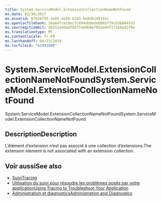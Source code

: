 ```yaml
---
title: System.ServiceModel.ExtensionCollectionNameNotFound
ms.date: 03/30/2017
ms.assetid: 67b26f93-2e85-4a56-b103-6e8db149191c
ms.openlocfilehash: 5da64fcec9ec7c694db0edeb003f79cb368847d3
ms.sourcegitcommit: 9b552addadfb57fab0b9e7852ed4f1f1b8a42f8e
ms.translationtype: MT
ms.contentlocale: fr-FR
ms.lasthandoff: 04/23/2019
ms.locfileid: "61991690"
---
```

# <a name="systemservicemodelextensioncollectionnamenotfound"></a><span data-ttu-id="f2a9d-102">System.ServiceModel.ExtensionCollectionNameNotFound</span><span class="sxs-lookup"><span data-stu-id="f2a9d-102">System.ServiceModel.ExtensionCollectionNameNotFound</span></span>
<span data-ttu-id="f2a9d-103">System.ServiceModel.ExtensionCollectionNameNotFound</span><span class="sxs-lookup"><span data-stu-id="f2a9d-103">System.ServiceModel.ExtensionCollectionNameNotFound</span></span>  
  
## <a name="description"></a><span data-ttu-id="f2a9d-104">Description</span><span class="sxs-lookup"><span data-stu-id="f2a9d-104">Description</span></span>  
 <span data-ttu-id="f2a9d-105">L’élément d’extension n’est pas associé à une collection d’extensions.</span><span class="sxs-lookup"><span data-stu-id="f2a9d-105">The extension element is not associated with an extension collection.</span></span>  
  
## <a name="see-also"></a><span data-ttu-id="f2a9d-106">Voir aussi</span><span class="sxs-lookup"><span data-stu-id="f2a9d-106">See also</span></span>

- [<span data-ttu-id="f2a9d-107">Suivi</span><span class="sxs-lookup"><span data-stu-id="f2a9d-107">Tracing</span></span>](../../../../../docs/framework/wcf/diagnostics/tracing/index.md)
- [<span data-ttu-id="f2a9d-108">Utilisation du suivi pour résoudre les problèmes posés par votre application</span><span class="sxs-lookup"><span data-stu-id="f2a9d-108">Using Tracing to Troubleshoot Your Application</span></span>](../../../../../docs/framework/wcf/diagnostics/tracing/using-tracing-to-troubleshoot-your-application.md)
- [<span data-ttu-id="f2a9d-109">Administration et diagnostics</span><span class="sxs-lookup"><span data-stu-id="f2a9d-109">Administration and Diagnostics</span></span>](../../../../../docs/framework/wcf/diagnostics/index.md)
